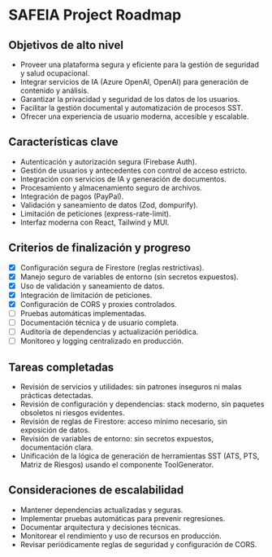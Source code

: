 # SAFEIA Project Roadmap

## Objetivos de alto nivel

- Proveer una plataforma segura y eficiente para la gestión de seguridad y salud ocupacional.
- Integrar servicios de IA (Azure OpenAI, OpenAI) para generación de contenido y análisis.
- Garantizar la privacidad y seguridad de los datos de los usuarios.
- Facilitar la gestión documental y automatización de procesos SST.
- Ofrecer una experiencia de usuario moderna, accesible y escalable.

## Características clave

- Autenticación y autorización segura (Firebase Auth).
- Gestión de usuarios y antecedentes con control de acceso estricto.
- Integración con servicios de IA y generación de documentos.
- Procesamiento y almacenamiento seguro de archivos.
- Integración de pagos (PayPal).
- Validación y saneamiento de datos (Zod, dompurify).
- Limitación de peticiones (express-rate-limit).
- Interfaz moderna con React, Tailwind y MUI.

## Criterios de finalización y progreso

- [x] Configuración segura de Firestore (reglas restrictivas).
- [x] Manejo seguro de variables de entorno (sin secretos expuestos).
- [x] Uso de validación y saneamiento de datos.
- [x] Integración de limitación de peticiones.
- [x] Configuración de CORS y proxies controlados.
- [ ] Pruebas automáticas implementadas.
- [ ] Documentación técnica y de usuario completa.
- [ ] Auditoría de dependencias y actualización periódica.
- [ ] Monitoreo y logging centralizado en producción.

## Tareas completadas

- Revisión de servicios y utilidades: sin patrones inseguros ni malas prácticas detectadas.
- Revisión de configuración y dependencias: stack moderno, sin paquetes obsoletos ni riesgos evidentes.
- Revisión de reglas de Firestore: acceso mínimo necesario, sin exposición de datos.
- Revisión de variables de entorno: sin secretos expuestos, documentación clara.
- Unificación de la lógica de generación de herramientas SST (ATS, PTS, Matriz de Riesgos) usando el componente ToolGenerator.

## Consideraciones de escalabilidad

- Mantener dependencias actualizadas y seguras.
- Implementar pruebas automáticas para prevenir regresiones.
- Documentar arquitectura y decisiones técnicas.
- Monitorear el rendimiento y uso de recursos en producción.
- Revisar periódicamente reglas de seguridad y configuración de CORS.
